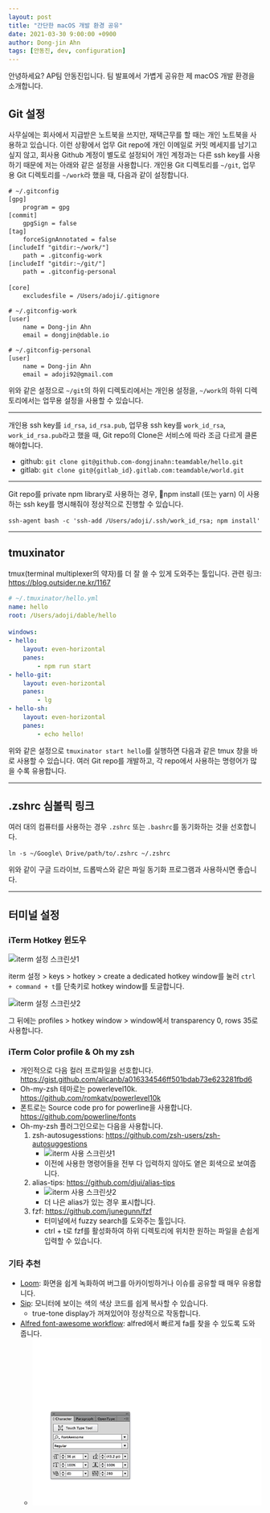 ```yaml
---
layout: post
title: "간단한 macOS 개발 환경 공유"
date: 2021-03-30 9:00:00 +0900
author: Dong-jin Ahn
tags: [안동진, dev, configuration]
---
```


안녕하세요? AP팀 안동진입니다. 팀 발표에서 가볍게 공유한 제 macOS 개발 환경을 소개합니다.

## Git 설정

사무실에는 회사에서 지급받은 노트북을 쓰지만, 재택근무를 할 때는 개인 노트북을 사용하고 있습니다. 이런 상황에서 업무 Git repo에 개인 이메일로 커밋 메세지를 남기고 싶지 않고, 회사용 Github 계정이 별도로 설정되어 개인 계정과는 다른 ssh key를 사용하기 때문에 저는 아래와 같은 설정을 사용합니다. 개인용 Git 디렉토리를 `~/git`, 업무용 Git 디렉토리를 `~/work`라 했을 때, 다음과 같이 설정합니다.

```
# ~/.gitconfig
[gpg]
    program = gpg
[commit]
    gpgSign = false
[tag]
    forceSignAnnotated = false
[includeIf "gitdir:~/work/"]
    path = .gitconfig-work
[includeIf "gitdir:~/git/"]
    path = .gitconfig-personal

[core]
    excludesfile = /Users/adoji/.gitignore
```

```
# ~/.gitconfig-work
[user]
    name = Dong-jin Ahn
    email = dongjin@dable.io
```

```
# ~/.gitconfig-personal
[user]
    name = Dong-jin Ahn
    email = adoji92@gmail.com
```

위와 같은 설정으로 `~/git`의 하위 디렉토리에서는 개인용 설정을, `~/work`의 하위 디렉토리에서는 업무용 설정을 사용할 수 있습니다.

---

개인용 ssh key를 `id_rsa`, `id_rsa.pub`, 업무용 ssh key를 `work_id_rsa`, `work_id_rsa.pub`라고 했을 때, Git repo의 Clone은 서비스에 따라 조금 다르게 클론해야합니다.

- github: `git clone git@github.com-dongjinahn:teamdable/hello.git`
- gitlab: `git clone git@{gitlab_id}.gitlab.com:teamdable/world.git`

---

Git repo를 private npm library로 사용하는 경우, npm install (또는 yarn) 이 사용하는 ssh key를 명시해줘야 정상적으로 진행할 수 있습니다.

`ssh-agent bash -c 'ssh-add /Users/adoji/.ssh/work_id_rsa; npm install'`


---

## tmuxinator

tmux(terminal multiplexer의 약자)를 더 잘 쓸 수 있게 도와주는 툴입니다. 관련 링크: https://blog.outsider.ne.kr/1167

```yaml
# ~/.tmuxinator/hello.yml
name: hello
root: /Users/adoji/dable/hello

windows:
- hello:
    layout: even-horizontal
    panes:
        - npm run start
- hello-git:
    layout: even-horizontal
    panes:
        - lg
- hello-sh:
    layout: even-horizontal
    panes:
        - echo hello!
```

위와 같은 설정으로 `tmuxinator start hello`를 실행하면 다음과 같은 tmux 창을 바로 사용할 수 있습니다. 여러 Git repo를 개발하고, 각 repo에서 사용하는 명령어가 많을 수록 유용합니다.

---

## .zshrc 심볼릭 링크

여러 대의 컴퓨터를 사용하는 경우 `.zshrc` 또는 `.bashrc`를 동기화하는 것을 선호합니다.

`ln -s ~/Google\ Drive/path/to/.zshrc ~/.zshrc`

위와 같이 구글 드라이브, 드롭박스와 같은 파일 동기화 프로그램과 사용하시면 좋습니다.

---

## 터미널 설정

### iTerm Hotkey 윈도우

![iterm 설정 스크린샷1](/techblog/assets/images/Simple-Dev-Env/iterm1.png)

iterm 설정 > keys > hotkey > create a dedicated hotkey window를 눌러 `ctrl + command + t`를 단축키로 hotkey window를 토글합니다.

![iterm 설정 스크린샷2](/techblog/assets/images/Simple-Dev-Env/iterm2.png)

그 뒤에는 profiles > hotkey window > window에서 transparency 0, rows 35로 사용합니다.

### iTerm Color profile & Oh my zsh

- 개인적으로 다음 컬러 프로파일을 선호합니다. https://gist.github.com/alicanb/a016334546ff501bdab73e623281fbd6
- Oh-my-zsh 테마로는 powerlevel10k. https://github.com/romkatv/powerlevel10k
- 폰트로는 Source code pro for powerline을 사용합니다. https://github.com/powerline/fonts
- Oh-my-zsh 플러그인으로는 다음을 사용합니다.
    1. zsh-autosugesstions: https://github.com/zsh-users/zsh-autosuggestions
        - ![iterm 사용 스크린샷1](https://camo.githubusercontent.com/16e72effec8df52a27e3aa9b1d24f37f86215d500d06ef18247d4206863a4f52/68747470733a2f2f61736369696e656d612e6f72672f612f33373339302e706e67)
        - 이전에 사용한 명령어들을 전부 다 입력하지 않아도 옅은 회색으로 보여줍니다.
    2. alias-tips: https://github.com/djui/alias-tips
        - ![iterm 사용 스크린샷2](/techblog/assets/images/Simple-Dev-Env/alias_tips.png)
        - 더 나은 alias가 있는 경우 표시합니다.
    3. fzf: https://github.com/junegunn/fzf
        - 터미널에서 fuzzy search를 도와주는 툴입니다.
        - ctrl + t로 fzf를 활성화하여 하위 디렉토리에 위치한 원하는 파일을 손쉽게 입력할 수 있습니다.

### 기타 추천

- [Loom](https://www.loom.com/): 화면을 쉽게 녹화하여 버그를 아카이빙하거나 이슈를 공유할 때 매우 유용합니다.
- [Sip](https://setapp.com/apps/sip): 모니터에 보이는 색의 색상 코드를 쉽게 복사할 수 있습니다.
    - true-tone display가 꺼져있어야 정상적으로 작동합니다.
- [Alfred font-awesome workflow](https://github.com/ruedap/alfred-font-awesome-workflow): alfred에서 빠르게 fa를 찾을 수 있도록 도와줍니다.
    - ![알프레드 폰트 어썸 워크플로우 동작 캡쳐](https://raw.githubusercontent.com/ruedap/alfred-font-awesome-workflow/assets/images/screencast-illustrator.gif)